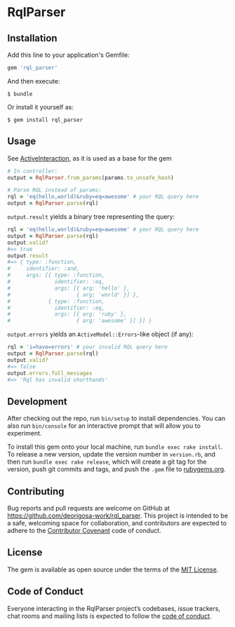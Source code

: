 # RqlParser

## Installation

Add this line to your application's Gemfile:

```ruby
gem 'rql_parser'
```

And then execute:

```
$ bundle
```

Or install it yourself as:

```
$ gem install rql_parser
```

## Usage

See [ActiveInteraction](https://github.com/AaronLasseigne/active_interaction), as it is used as a base for the gem

```ruby
# In controller:
output = RqlParser.from_params(params.to_unsafe_hash)

# Parse RQL instead of params: 
rql = 'eq(hello,world)&ruby=eq=awesome' # your RQL query here
output = RqlParser.parse(rql)
```

`output.result` yields a binary tree representing the query:

```ruby
rql = 'eq(hello,world)&ruby=eq=awesome' # your RQL query here
output = RqlParser.parse(rql)
output.valid?
#=> true
output.result
#=> { type: :function,
#     identifier: :and,
#     args: [{ type: :function,
#              identifier: :eq,
#              args: [{ arg: 'hello' },
#                     { arg: 'world' }] },
#            { type: :function,
#              identifier: :eq,
#              args: [{ arg: 'ruby' },
#                     { arg: 'awesome' }] }] }
```

`output.errors` yields an `ActiveModel::Errors`-like object (if any):
```ruby
rql = 'i=have=errors' # your invalid RQL query here
output = RqlParser.parse(rql)
output.valid?
#=> false
output.errors.full_messages
#=> 'Rql has invalid shorthands'
```
## Development

After checking out the repo, run `bin/setup` to install dependencies. You can also run `bin/console` for an interactive prompt that will allow you to experiment.

To install this gem onto your local machine, run `bundle exec rake install`. To release a new version, update the version number in `version.rb`, and then run `bundle exec rake release`, which will create a git tag for the version, push git commits and tags, and push the `.gem` file to [rubygems.org](https://rubygems.org).

## Contributing

Bug reports and pull requests are welcome on GitHub at https://github.com/deorigosa-work/rql_parser. This project is intended to be a safe, welcoming space for collaboration, and contributors are expected to adhere to the [Contributor Covenant](http://contributor-covenant.org) code of conduct.

## License

The gem is available as open source under the terms of the [MIT License](https://opensource.org/licenses/MIT).

## Code of Conduct

Everyone interacting in the RqlParser project’s codebases, issue trackers, chat rooms and mailing lists is expected to follow the [code of conduct](https://github.com/deorigosa-work/rql_parser/blob/master/CODE_OF_CONDUCT.md).
